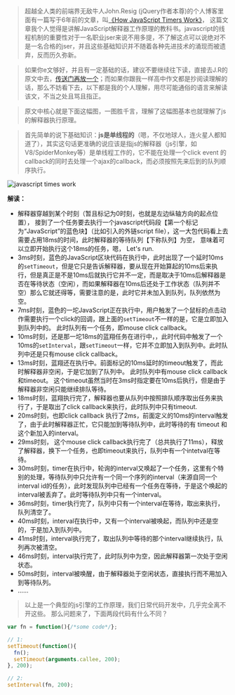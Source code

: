>超越全人类的前端界无敌牛人John.Resig (jQuery作者本尊)的个人博客里面有一篇写于6年前的文章，叫[《How JavaScript Timers Work》](http://ejohn.org/blog/how-javascript-timers-work/)， 这篇文章我个人觉得是讲解JavaScript解释器工作原理的教科书。javascript的线程机制的重要性对于一名职业jser来说不用多提，不了解这点可以说绝对不是一名合格的jser，并且这些基础知识并不随着各种先进技术的涌现而被遗弃，反而历久弥新。 

>如果你e文够好，并且有一定基础的话，建议不要继续往下读，直接去J.R的原文中去，[传送门再放一个](http://ejohn.org/blog/how-javascript-timers-work/)；而如果你跟我一样高中作文都是抄阅读理解的话，那么不妨看下去，以下都是我的个人理解，用尽可能通俗的语言来解读该文，不当之处且骂且指正。

> 原文中核心就是下面这幅图，一图胜千言，理解了这幅图基本也就理解了js的解释器执行原理。

> 首先简单的说下基础知识：**js是单线程的**（嗯，不仅地球人，连火星人都知道了），其实这句话更准确的说应该是指js的解释器（js引擎，如V8/SpiderMonkey等）是单线程工作的，它不能在处理一个click event 的callback的同时去处理一个ajax的callback，而必须按照先来后到的队列顺序执行。

![javascript times work](https://johnresig.com/files/Timers.png "javascript times work")

**解读：**
+ 解释器穿越到某个时刻（暂且标记为0时刻，也就是左边纵轴方向的起点位置）， 接到了一个任务要去执行一个javascript代码段【第一个标记为“JavaScript”的蓝色块】（比如引入的外链script file），这一大包代码看上去需要占用18ms的时间，此时解释器的等待队列【下称队列】为空， 意味着可以立即开始执行这个18ms的任务，嗯， Let's run.
+ 3ms时刻，蓝色的JavaScript区块代码在执行中，此时出现了一个延时10ms的`setTimeout`，但是它只是告诉解释器，要从现在开始算起的10ms后来执行，但是真正是不是10ms后就执行它并不一定，而是取决于10ms后解释器是否在等待状态（空闲），而如果解释器在10ms后还处于工作状态（队列并不空）那么它就还得等，需要注意的是，此时它并未加入到队列，队列依然为空。
+ 7ms时刻，蓝色的一坨JavaScript正在执行中，用户触发了一个鼠标的点击动作需要执行一个click的回调，跟上面的`setTimeout`不一样的是，它是立即加入到队列中的。 此时队列有一个任务，即mouse click callback。
+ 10ms时刻，还是那一坨18ms的蓝翔任务在进行中，，此时代码中触发了一个10ms的`setInterval`，跟`setTimeout`一样，它并不立即加入到队列中。此时队列中还是只有mouse click callback。
+ 13ms时刻，蓝翔还在执行中。前面标记的10ms延时的timeout触发了，而此时解释器非空闲，于是它加到了队列中。 此时队列中有mouse click callback 和timeout。 这个timeout虽然当时在3ms时指定要在10ms后执行，但是由于解释器非空闲只能继续排队等待。
+ 18ms时刻，蓝翔执行完了，解释器也要从队列中按照排队顺序取出任务来执行了，于是取出了click callback来执行，此时队列中只有timeout.
+ 20ms时刻，也即click callback 执行了2ms，前面定义的10ms的interval触发了，由于此时解释器正忙，它只能加到等待队列中，此时等待的有 timeout 和这个新加入的interval。
+ 29ms时刻， 这个mouse click callback执行完了（总共执行了11ms），释放了解释器，换下一个任务，也即timeout来执行，队列中有一个intetval在等待。
+ 30ms时刻，timer在执行中，轮询的interval又唤起了一个任务，这里有个特别的处理，等待队列中只允许有一个同一个序列的interval（来源自同一个interval id的任务），此时发现队列中已经有一个任务在等待，于是这个唤起的interval被丢弃了。此时等待队列中只有一个interval。
+ 36ms时刻，timer执行完了，队列中只有一个interval在等待，取出来执行，队列清空了。
+ 40ms时刻，interval在执行中，又有一个interval被唤起，而队列中还是空的，于是加入到队列中。
+ 41ms时刻，interval执行完了，取出队列中等待的那个interval继续执行，队列再次被清空。
+ 46ms时刻，interval执行完了，此时队列中为空，因此解释器第一次处于空闲状态。
+ 50ms时刻，interval被唤醒，由于解释器处于空闲状态，直接执行而不用加入到等待队列。
+ ……


>以上是一个典型的js引擎的工作原理，我们日常代码开发中，几乎完全离不开这些。
那么问题来了，下面两段代码有什么不同？

```javascript
var fn = function(){/*some code*/};

// 1:
setTimeout(function(){
  fn();
  setTimeout(arguments.callee, 200);
}, 200);

// 2:
setInterval(fn, 200);
```